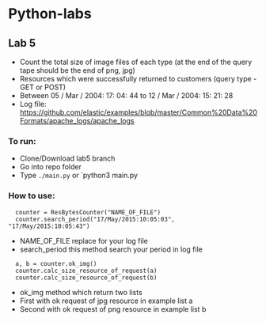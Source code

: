 # Python-labs

## Lab 5
  - Count the total size of image files of each type (at the end of the query tape should be the end of png, jpg) 
  - Resources which were successfully returned to customers (query type - GET or POST) 
  - Between 05 / Mar / 2004: 17: 04: 44 to 12 / Mar / 2004: 15: 21: 28
  - Log file: https://github.com/elastic/examples/blob/master/Common%20Data%20Formats/apache_logs/apache_logs 

### To run:
  - Clone/Download lab5 branch
  - Go into repo folder
  - Type `./main.py` or `python3 main.py

### How to use:
  ```
    counter = ResBytesCounter("NAME_OF_FILE")
    counter.search_period("17/May/2015:10:05:03", "17/May/2015:10:05:43")
  ```
  - NAME_OF_FILE replace for your log file
  - search_period this method search your period in log file
  ```
    a, b = counter.ok_img()
    counter.calc_size_resource_of_request(a)
    counter.calc_size_resource_of_request(b)
  ```
  - ok_img method which return two lists 
  - First with ok request of jpg resource in example list a 
  - Second with ok request of png resource in example list b
